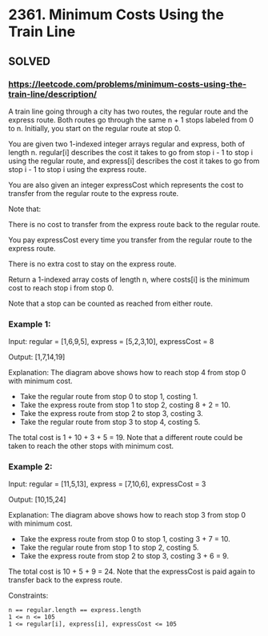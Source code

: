 # 2361. Minimum Costs Using the Train Line

## SOLVED
### https://leetcode.com/problems/minimum-costs-using-the-train-line/description/

A train line going through a city has two routes, the regular route and the express route. Both routes go through the same n + 1 stops labeled from 0 to n. Initially, you start on the regular route at stop 0.

You are given two 1-indexed integer arrays regular and express, both of length n. regular[i] describes the cost it takes to go from stop i - 1 to stop i using the regular route, and express[i] describes the cost it takes to go from stop i - 1 to stop i using the express route.

You are also given an integer expressCost which represents the cost to transfer from the regular route to the express route.

Note that:

There is no cost to transfer from the express route back to the regular route.

You pay expressCost every time you transfer from the regular route to the express route.

There is no extra cost to stay on the express route.

Return a 1-indexed array costs of length n, where costs[i] is the minimum cost to reach stop i from stop 0.

Note that a stop can be counted as reached from either route.



### Example 1:


Input: regular = [1,6,9,5], express = [5,2,3,10], expressCost = 8

Output: [1,7,14,19]

Explanation: The diagram above shows how to reach stop 4 from stop 0 with minimum cost.
 
- Take the regular route from stop 0 to stop 1, costing 1.
- Take the express route from stop 1 to stop 2, costing 8 + 2 = 10.
- Take the express route from stop 2 to stop 3, costing 3.
- Take the regular route from stop 3 to stop 4, costing 5.
  
The total cost is 1 + 10 + 3 + 5 = 19.
  Note that a different route could be taken to reach the other stops with minimum cost.


### Example 2:


Input: regular = [11,5,13], express = [7,10,6], expressCost = 3

Output: [10,15,24]

Explanation: The diagram above shows how to reach stop 3 from stop 0 with minimum cost.
 
- Take the express route from stop 0 to stop 1, costing 3 + 7 = 10.
- Take the regular route from stop 1 to stop 2, costing 5.
- Take the express route from stop 2 to stop 3, costing 3 + 6 = 9.

The total cost is 10 + 5 + 9 = 24.
  Note that the expressCost is paid again to transfer back to the express route.


Constraints:

    n == regular.length == express.length
    1 <= n <= 105
    1 <= regular[i], express[i], expressCost <= 105